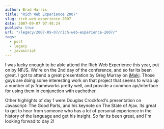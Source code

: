 ```yaml
---
author: Brad Harris
title: "Rich Web Experience 2007"
slug: rich-web-experience-2007
date: 2007-09-07 07:48:24
publish: true
url: "/legacy/2007-09-07/rich-web-experience-2007/"
tags:
  - post
  - legacy
  - javascript
---
```


I was lucky enough to be able attend the Rich Web Experience this year, put on by NFJS.  We're on the 2nd day of the conference, and so far its been great.  I got to attend a great presentation by Greg Murray on [jMaki][].  Those guys are doing some interesting work on that project that seems to wrap up a number of js frameworks pretty well, and provide a common api/interface for using them in conjunction with eachother.

Other highlights of day 1 were Douglas Crockford's presentation on Javascript: The Good Parts, and his keynote on The State of Ajax.  Its great to get to hear from someone who has a lot of personal experience in the history of the language and get his insight.  So far its been great, and I'm looking forwad to day 2!

[jMaki]: http://jmaki.com/

